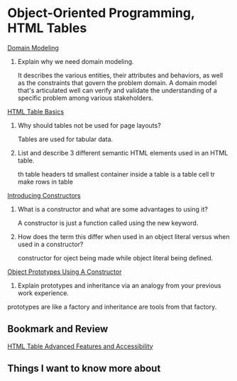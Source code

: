 # Object-Oriented Programming, HTML Tables
[Domain Modeling](https://github.com/codefellows/domain_modeling#domain-modeling)

1. Explain why we need domain modeling.

    It describes the various entities, their attributes and behaviors, as well as the constraints that govern the problem domain. A domain model that's articulated well can verify and validate the understanding of a specific problem among various stakeholders. 

[HTML Table Basics](https://developer.mozilla.org/en-US/docs/Learn/HTML/Tables/Basics)

1. Why should tables not be used for page layouts?

    Tables are used for tabular data. 

2. List and describe 3 different semantic HTML elements used in an HTML table.

    th table headers 
    td smallest container inside a table is a table cell
    tr make rows in table

[Introducing Constructors](https://developer.mozilla.org/en-US/docs/Learn/JavaScript/Objects/Basics#introducing_constructors)

1. What is a constructor and what are some advantages to using it?

    A constructor is just a function called using the new keyword.

2. How does the term this differ when used in an object literal versus when used in a constructor?

    constructor for oject being made while object literal being defined.


[Object Prototypes Using A Constructor](https://ui.dev/beginners-guide-to-javascript-prototype)

1. Explain prototypes and inheritance via an analogy from your previous work experience.

prototypes are like a factory and inheritance are tools from that factory.


## Bookmark and Review
[HTML Table Advanced Features and Accessibility](https://developer.mozilla.org/en-US/docs/Learn/HTML/Tables/Advanced)


## Things I want to know more about

